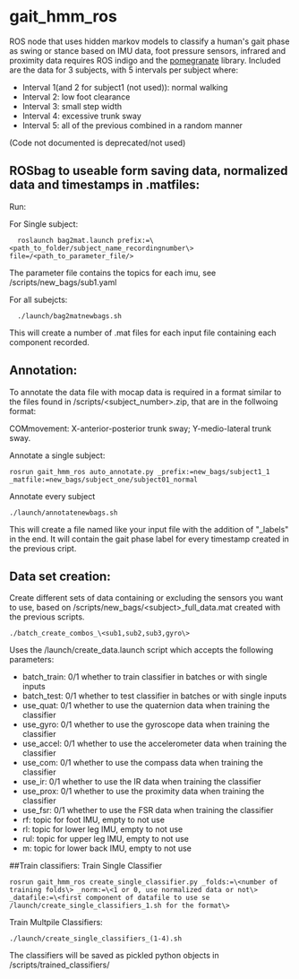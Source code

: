 # gait_hmm_ros

ROS node that uses hidden markov models to classify a human's gait phase as swing or stance based on IMU data,
foot pressure sensors, infrared and proximity data requires ROS indigo and the [pomegranate](https://github.com/jmschrei/pomegranate) library. 
Included are the data for 3 subjects, with 5 intervals per subject where:
- Interval 1(and 2 for subject1 (not used)): normal walking
- Interval 2: low foot clearance 
- Interval 3: small step width
- Interval 4: excessive trunk sway
- Interval 5: all of the previous combined in a random manner

(Code not documented is deprecated/not used)
## ROSbag to useable form saving data, normalized data and timestamps in .matfiles:
Run:

For Single subject:
~~~~
  roslaunch bag2mat.launch prefix:=\<path_to_folder/subject_name_recordingnumber\> file=/<path_to_parameter_file/>
~~~~
The parameter file contains the topics for each imu, see /scripts/new_bags/sub1.yaml

For all subejcts:
~~~~
  ./launch/bag2matnewbags.sh
~~~~
This will create a number of .mat files for each input file containing each component recorded.


## Annotation:
To annotate the data file with mocap data is required in a format similar to the files found in 
/scripts/\<subject_number\>.zip, that are in the follwoing format:

COMmovement: X-anterior-posterior trunk sway; Y-medio-lateral trunk sway.

Annotate a single subject:
~~~~
rosrun gait_hmm_ros auto_annotate.py _prefix:=new_bags/subject1_1 _matfile:=new_bags/subject_one/subject01_normal
~~~~

Annotate every subject
~~~~
./launch/annotatenewbags.sh
~~~~
This will create a file named like your input file with the addition of "_labels" in the end. It will contain the gait phase
label for every timestamp created in the previous cript.

## Data set creation:
Create different sets of data containing or excluding the sensors you want to use, based on /scripts/new_bags/\<subject\>_full_data.mat created 
with the previous scripts.
~~~~
./batch_create_combos_\<sub1,sub2,sub3,gyro\>
~~~~
Uses the /launch/create_data.launch script which accepts the following parameters:
- batch_train: 0/1 whether to train classifier in batches or with single inputs
- batch_test: 0/1 whether to test classifier in batches or with single inputs
- use_quat: 0/1 whether to use the quaternion data when training the classifier
- use_gyro: 0/1 whether to use the gyroscope data when training the classifier
- use_accel: 0/1 whether to use the accelerometer data when training the classifier
- use_com: 0/1 whether to use the compass data when training the classifier
- use_ir: 0/1 whether to use the IR data when training the classifier
- use_prox: 0/1 whether to use the proximity data when training the classifier
- use_fsr: 0/1 whether to use the FSR data when training the classifier
- rf: topic for foot IMU, empty to not use
- rl: topic for lower leg IMU, empty to not use
- rul: topic for upper leg IMU, empty to not use
- m: topic for lower back IMU, empty to not use

##Train classifiers:
Train Single Classifier
~~~~
rosrun gait_hmm_ros create_single_classifier.py _folds:=\<number of training folds\> _norm:=\<1 or 0, use normalized data or not\>
_datafile:=\<first component of datafile to use se /launch/create_single_classifiers_1.sh for the format\>
~~~~

Train Multpile Classifiers:
~~~~
./launch/create_single_classifiers_(1-4).sh
~~~~
The classifiers will be saved as pickled python objects in /scripts/trained_classifiers/
